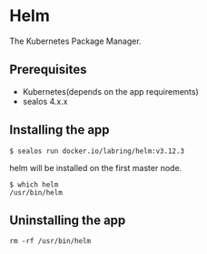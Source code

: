 # Helm

The Kubernetes Package Manager.

## Prerequisites

- Kubernetes(depends on the app requirements)
- sealos 4.x.x

## Installing the app

```shell
$ sealos run docker.io/labring/helm:v3.12.3
```

helm will be installed on the first master node.

```shell
$ which helm
/usr/bin/helm
```

## Uninstalling the app

```shell
rm -rf /usr/bin/helm
```
